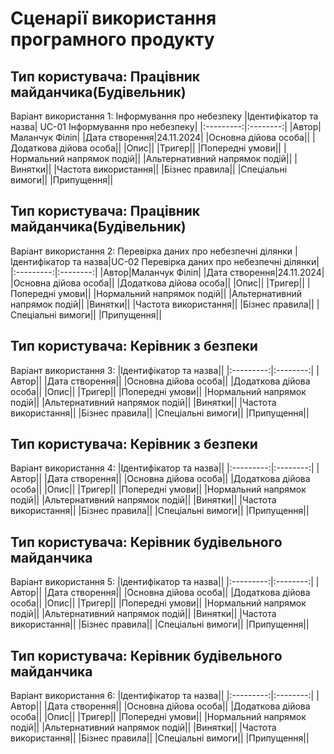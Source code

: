 # Сценарії використання програмного продукту
## Тип користувача: Працівник майданчика(Будівельник)
Варіант використання 1: Інформування про небезпеку
|Ідентифікатор та назва| UC-01 Інформування про небезпеку|
|:---------:|:--------:|
|Автор|Маланчук Філіп|
|Дата створення|24.11.2024|
|Основна дійова особа||
|Додаткова дійова особа||
|Опис||
|Тригер||
|Попередні умови||
|Нормальний напрямок подій||
|Альтернативний напрямок подій||
|Винятки||
|Частота використання||
|Бізнес правила||
|Спеціальні вимоги||
|Припущення||

## Тип користувача: Працівник майданчика(Будівельник)
Варіант використання 2: Перевірка даних про небезпечні ділянки
|Ідентифікатор та назва|UC-02 Перевірка даних про небезпечні ділянки|
|:---------:|:--------:|
|Автор|Маланчук Філіп|
|Дата створення|24.11.2024|
|Основна дійова особа||
|Додаткова дійова особа||
|Опис||
|Тригер||
|Попередні умови||
|Нормальний напрямок подій||
|Альтернативний напрямок подій||
|Винятки||
|Частота використання||
|Бізнес правила||
|Спеціальні вимоги||
|Припущення||

## Тип користувача: Керівник з безпеки
Варіант використання 3:
|Ідентифікатор та назва||
|:---------:|:--------:|
|Автор||
|Дата створення||
|Основна дійова особа||
|Додаткова дійова особа||
|Опис||
|Тригер||
|Попередні умови||
|Нормальний напрямок подій||
|Альтернативний напрямок подій||
|Винятки||
|Частота використання||
|Бізнес правила||
|Спеціальні вимоги||
|Припущення||

## Тип користувача: Керівник з безпеки
Варіант використання 4:
|Ідентифікатор та назва||
|:---------:|:--------:|
|Автор||
|Дата створення||
|Основна дійова особа||
|Додаткова дійова особа||
|Опис||
|Тригер||
|Попередні умови||
|Нормальний напрямок подій||
|Альтернативний напрямок подій||
|Винятки||
|Частота використання||
|Бізнес правила||
|Спеціальні вимоги||
|Припущення||

## Тип користувача: Керівник будівельного майданчика
Варіант використання 5:
|Ідентифікатор та назва||
|:---------:|:--------:|
|Автор||
|Дата створення||
|Основна дійова особа||
|Додаткова дійова особа||
|Опис||
|Тригер||
|Попередні умови||
|Нормальний напрямок подій||
|Альтернативний напрямок подій||
|Винятки||
|Частота використання||
|Бізнес правила||
|Спеціальні вимоги||
|Припущення||

## Тип користувача: Керівник будівельного майданчика
Варіант використання 6:
|Ідентифікатор та назва||
|:---------:|:--------:|
|Автор||
|Дата створення||
|Основна дійова особа||
|Додаткова дійова особа||
|Опис||
|Тригер||
|Попередні умови||
|Нормальний напрямок подій||
|Альтернативний напрямок подій||
|Винятки||
|Частота використання||
|Бізнес правила||
|Спеціальні вимоги||
|Припущення||
